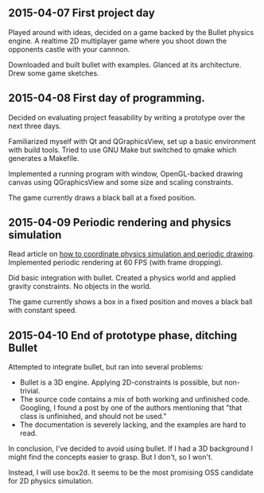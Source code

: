 ## 2015-04-07 First project day

Played around with ideas, decided on a game backed by the Bullet
physics engine. A realtime 2D multiplayer game where you shoot down
the opponents castle with your cannnon.

Downloaded and built bullet with examples. Glanced at its
architecture. Drew some game sketches.

## 2015-04-08 First day of programming. 

Decided on evaluating project feasability by writing a prototype over
the next three days.

Familiarized myself with Qt and QGraphicsView, set up a basic
environment with build tools. Tried to use GNU Make but switched to
qmake which generates a Makefile.

Implemented a running program with window, OpenGL-backed drawing
canvas using QGraphicsView and some size and scaling constraints.

The game currently draws a black ball at a fixed position.

## 2015-04-09 Periodic rendering and physics simulation

Read article on [how to coordinate physics simulation and periodic
drawing](http://gafferongames.com/game-physics/fix-your-timestep/ "Fix
Your Timestep!"). Implemented periodic rendering at 60 FPS (with frame
dropping).

Did basic integration with bullet. Created a physics world and applied
gravity constraints. No objects in the world.

The game currently shows a box in a fixed position and moves a black
ball with constant speed.

## 2015-04-10 End of prototype phase, ditching Bullet

Attempted to integrate bullet, but ran into several problems:
* Bullet is a 3D engine. Applying 2D-constraints is possible, but non-trivial.
* The source code contains a mix of both working and unfinished
  code. Googling, I found a post by one of the authors mentioning that
  "that class is unfinished, and should not be used."
* The documentation is severely lacking, and the examples are hard to
  read.

In conclusion, I've decided to avoid using bullet. If I had a 3D
background I might find the concepts easier to grasp. But I don't, so
I won't.

Instead, I will use box2d. It seems to be the most promising OSS
candidate for 2D physics simulation.
